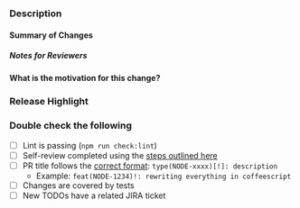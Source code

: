### Description

#### Summary of Changes

<!-- Please describe the changes in this PR in a high-level overview. -->

##### Notes for Reviewers

<!-- 
If there is any additional context on the changes in the PR that reviewers might find helpful, feel free to make notes in this section.

Otherwise, feel free to remove this section.
-->

#### What is the motivation for this change?

<!--
Remove this section if there is an associated Jira ticket explaining the motiviation for this change. If there is not, please fill this section out with 
information explaining why this change is valuable.
-->

### Release Highlight

<!-- 
Contributors: please leave the release notes section for the Node driver team to fill in. The following instructions are for maintainers.

For user facing changes: please provide release notes. Feel free to browse previous releases for example release highlights.

If there are no user-facing changes in this PR, please delete the release highlight section from the PR description.
-->

<!-- RELEASE_HIGHLIGHT_START -->

<!-- ### Release notes highlight ->
<!-- LEAVE EMPTY: we do not write release highlights for mongodb-client-encryption -->

<!-- RELEASE_HIGHLIGHT_END -->

### Double check the following

- [ ] Lint is passing (`npm run check:lint`)
- [ ] Self-review completed using the [steps outlined here](https://github.com/mongodb/node-mongodb-native/blob/HEAD/CONTRIBUTING.md#reviewer-guidelines)
- [ ] PR title follows the [correct format](https://www.conventionalcommits.org/en/v1.0.0/): `type(NODE-xxxx)[!]: description`
  - Example: `feat(NODE-1234)!: rewriting everything in coffeescript`
- [ ] Changes are covered by tests
- [ ] New TODOs have a related JIRA ticket
